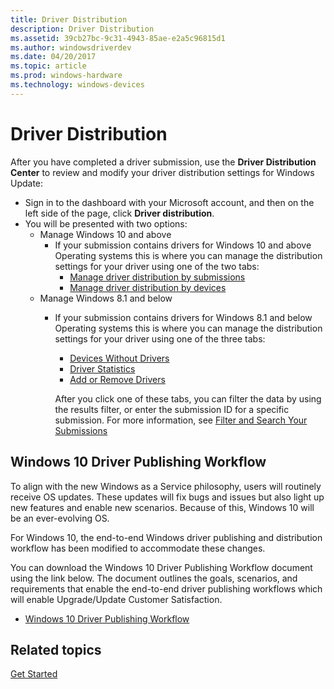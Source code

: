 ```yaml
---
title: Driver Distribution
description: Driver Distribution
ms.assetid: 39cb27bc-9c31-4943-85ae-e2a5c96815d1
ms.author: windowsdriverdev
ms.date: 04/20/2017
ms.topic: article
ms.prod: windows-hardware
ms.technology: windows-devices
---
```


# Driver Distribution


After you have completed a driver submission, use the **Driver Distribution Center** to review and modify your driver distribution settings for Windows Update:

-   Sign in to the dashboard with your Microsoft account, and then on the left side of the page, click **Driver distribution**.
-   You will be presented with two options:
    -   Manage Windows 10 and above
        -   If your submission contains drivers for Windows 10 and above Operating systems this is where you can manage the distribution settings for your driver using one of the two tabs:
            -   [Manage driver distribution by submissions](https://msdn.microsoft.com/library/windows/hardware/mt181351.aspx)
            -   [Manage driver distribution by devices](https://msdn.microsoft.com/library/windows/hardware/mt181350.aspx)
    -   Manage Windows 8.1 and below
        -   If your submission contains drivers for Windows 8.1 and below Operating systems this is where you can manage the distribution settings for your driver using one of the three tabs:

            -   [Devices Without Drivers](https://msdn.microsoft.com/library/windows/hardware/br230802.aspx)
            -   [Driver Statistics](https://msdn.microsoft.com/library/windows/hardware/br230762.aspx)
            -   [Add or Remove Drivers](https://msdn.microsoft.com/library/windows/hardware/br230805.aspx)

            After you click one of these tabs, you can filter the data by using the results filter, or enter the submission ID for a specific submission. For more information, see [Filter and Search Your Submissions](https://msdn.microsoft.com/library/windows/hardware/br230792.aspx)

## <span id="Windows_10_Driver_Publishing_Workflow"></span><span id="windows_10_driver_publishing_workflow"></span><span id="WINDOWS_10_DRIVER_PUBLISHING_WORKFLOW"></span>Windows 10 Driver Publishing Workflow


To align with the new Windows as a Service philosophy, users will routinely receive OS updates. These updates will fix bugs and issues but also light up new features and enable new scenarios. Because of this, Windows 10 will be an ever-evolving OS.

For Windows 10, the end-to-end Windows driver publishing and distribution workflow has been modified to accommodate these changes.

You can download the Windows 10 Driver Publishing Workflow document using the link below. The document outlines the goals, scenarios, and requirements that enable the end-to-end driver publishing workflows which will enable Upgrade/Update Customer Satisfaction.

-   [Windows 10 Driver Publishing Workflow](http://go.microsoft.com/fwlink/p/?LinkId=617374)

## <span id="related_topics"></span>Related topics


[Get Started](https://msdn.microsoft.com/library/windows/hardware/br230779.aspx)

 

 






